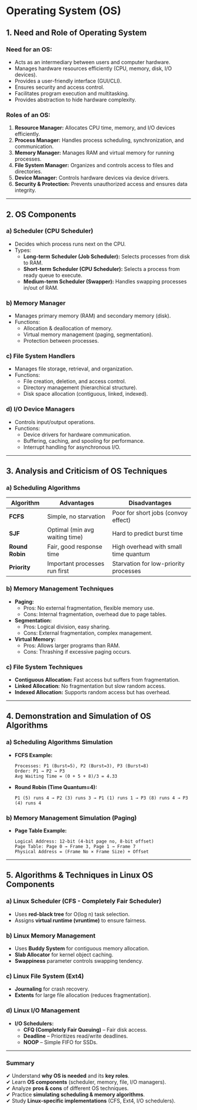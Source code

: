 # **Operating System (OS)**

## **1. Need and Role of Operating System**  
### **Need for an OS:**  
- Acts as an intermediary between users and computer hardware.  
- Manages hardware resources efficiently (CPU, memory, disk, I/O devices).  
- Provides a user-friendly interface (GUI/CLI).  
- Ensures security and access control.  
- Facilitates program execution and multitasking.  
- Provides abstraction to hide hardware complexity.  

### **Roles of an OS:**  
1. **Resource Manager:** Allocates CPU time, memory, and I/O devices efficiently.  
2. **Process Manager:** Handles process scheduling, synchronization, and communication.  
3. **Memory Manager:** Manages RAM and virtual memory for running processes.  
4. **File System Manager:** Organizes and controls access to files and directories.  
5. **Device Manager:** Controls hardware devices via device drivers.  
6. **Security & Protection:** Prevents unauthorized access and ensures data integrity.  

---  
## **2. OS Components**  
### **a) Scheduler (CPU Scheduler)**  
- Decides which process runs next on the CPU.  
- Types:  
  - **Long-term Scheduler (Job Scheduler):** Selects processes from disk to RAM.  
  - **Short-term Scheduler (CPU Scheduler):** Selects a process from ready queue to execute.  
  - **Medium-term Scheduler (Swapper):** Handles swapping processes in/out of RAM.  

### **b) Memory Manager**  
- Manages primary memory (RAM) and secondary memory (disk).  
- Functions:  
  - Allocation & deallocation of memory.  
  - Virtual memory management (paging, segmentation).  
  - Protection between processes.  

### **c) File System Handlers**  
- Manages file storage, retrieval, and organization.  
- Functions:  
  - File creation, deletion, and access control.  
  - Directory management (hierarchical structure).  
  - Disk space allocation (contiguous, linked, indexed).  

### **d) I/O Device Managers**  
- Controls input/output operations.  
- Functions:  
  - Device drivers for hardware communication.  
  - Buffering, caching, and spooling for performance.  
  - Interrupt handling for asynchronous I/O.  

---  
## **3. Analysis and Criticism of OS Techniques**  
### **a) Scheduling Algorithms**  
| Algorithm | Advantages | Disadvantages |  
|-----------|------------|--------------|  
| **FCFS** | Simple, no starvation | Poor for short jobs (convoy effect) |  
| **SJF** | Optimal (min avg waiting time) | Hard to predict burst time |  
| **Round Robin** | Fair, good response time | High overhead with small time quantum |  
| **Priority** | Important processes run first | Starvation for low-priority processes |  

### **b) Memory Management Techniques**  
- **Paging:**  
  - Pros: No external fragmentation, flexible memory use.  
  - Cons: Internal fragmentation, overhead due to page tables.  
- **Segmentation:**  
  - Pros: Logical division, easy sharing.  
  - Cons: External fragmentation, complex management.  
- **Virtual Memory:**  
  - Pros: Allows larger programs than RAM.  
  - Cons: Thrashing if excessive paging occurs.  

### **c) File System Techniques**  
- **Contiguous Allocation:** Fast access but suffers from fragmentation.  
- **Linked Allocation:** No fragmentation but slow random access.  
- **Indexed Allocation:** Supports random access but has overhead.  

---  
## **4. Demonstration and Simulation of OS Algorithms**  
### **a) Scheduling Algorithms Simulation**  
- **FCFS Example:**  
  ```
  Processes: P1 (Burst=5), P2 (Burst=3), P3 (Burst=8)  
  Order: P1 → P2 → P3  
  Avg Waiting Time = (0 + 5 + 8)/3 = 4.33  
  ```  
- **Round Robin (Time Quantum=4):**  
  ```
  P1 (5) runs 4 → P2 (3) runs 3 → P1 (1) runs 1 → P3 (8) runs 4 → P3 (4) runs 4  
  ```  

### **b) Memory Management Simulation (Paging)**  
- **Page Table Example:**  
  ```
  Logical Address: 12-bit (4-bit page no, 8-bit offset)  
  Page Table: Page 0 → Frame 3, Page 1 → Frame 7  
  Physical Address = (Frame No × Frame Size) + Offset  
  ```  

---  
## **5. Algorithms & Techniques in Linux OS Components**  
### **a) Linux Scheduler (CFS - Completely Fair Scheduler)**  
- Uses **red-black tree** for O(log n) task selection.  
- Assigns **virtual runtime (vruntime)** to ensure fairness.  

### **b) Linux Memory Management**  
- Uses **Buddy System** for contiguous memory allocation.  
- **Slab Allocator** for kernel object caching.  
- **Swappiness** parameter controls swapping tendency.  

### **c) Linux File System (Ext4)**  
- **Journaling** for crash recovery.  
- **Extents** for large file allocation (reduces fragmentation).  

### **d) Linux I/O Management**  
- **I/O Schedulers:**  
  - **CFQ (Completely Fair Queuing)** – Fair disk access.  
  - **Deadline** – Prioritizes read/write deadlines.  
  - **NOOP** – Simple FIFO for SSDs.  

---  
### **Summary**  
✔ Understand **why OS is needed** and its **key roles**.  
✔ Learn **OS components** (scheduler, memory, file, I/O managers).  
✔ Analyze **pros & cons** of different OS techniques.  
✔ Practice **simulating scheduling & memory algorithms**.  
✔ Study **Linux-specific implementations** (CFS, Ext4, I/O schedulers).  
